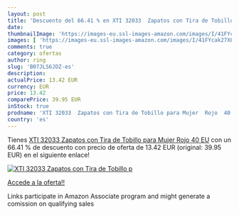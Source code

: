 ```yaml
---
layout: post
title: 'Descuento del 66.41 % en XTI 32033  Zapatos con Tira de Tobillo p'
date: 
thumbnailImage: 'https://images-eu.ssl-images-amazon.com/images/I/41FYcak27XL._SL200_.jpg'
images: [ 'https://images-eu.ssl-images-amazon.com/images/I/41FYcak27XL._SL200_.jpg' ]
comments: true
category: ofertas
author: ring
slug: 'B07JLS6JDZ-es'
description:
actualPrice: 13.42 EUR
currency: EUR
price: 13.42
comparePrice: 39.95 EUR
inStock: true
prodname: 'XTI 32033  Zapatos con Tira de Tobillo para Mujer  Rojo  40 EU'
country: 'es'
---
```


Tienes [XTI 32033  Zapatos con Tira de Tobillo para Mujer  Rojo  40 EU](https://www.amazon.es/dp/B07JLS6JDZ/?tag=tolees-21) con un 66.41 % de descuento con precio de oferta de 13.42 EUR (original: 39.95 EUR) en el siguiente enlace!

[![XTI 32033  Zapatos con Tira de Tobillo p](https://images-eu.ssl-images-amazon.com/images/I/41FYcak27XL._SL200_.jpg)](https://www.amazon.es/dp/B07JLS6JDZ/?tag=tolees-21)

[Accede a la oferta!!](https://www.amazon.es/dp/B07JLS6JDZ/?tag=tolees-21)

Links participate in Amazon Associate program and might generate a comission on qualifying sales


